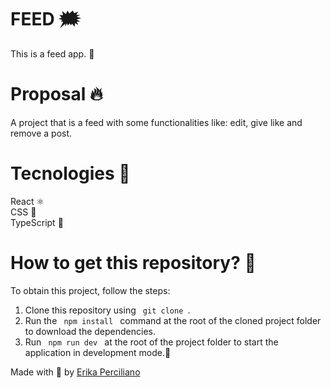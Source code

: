 # FEED 🗯️
This is a feed app. 🚀 <br />
# Proposal 🔥
A project  that is a feed with some functionalities like: edit, give like and remove a post.

# Tecnologies 🚀
React ⚛️ <br />
CSS 🤩 <br />
TypeScript 🦕
# How to get this repository? 🤔
To obtain this project, follow the steps:
1. Clone this repository using <code> git clone </code>.
2. Run the <code> npm install </code> command at the root of the cloned project folder to download the dependencies.
3. Run <code> npm run dev </code> at the root of the project folder to start the application in development mode.🚀

Made with 💜 by [Erika Perciliano](https://github.com/erikaperciliano)
<br />
